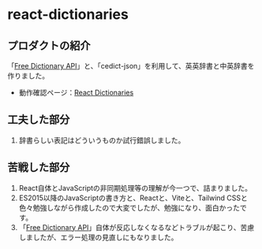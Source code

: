 # react-dictionaries

## プロダクトの紹介

「[Free Dictionary API](https://dictionaryapi.dev/)」と、「cedict-json」を利用して、英英辞書と中英辞書を作りました。

* 動作確認ページ：[React Dictionaries](https://stkntr.sakura.ne.jp/english-english)

## 工夫した部分

1. 辞書らしい表記はどういうものか試行錯誤しました。

## 苦戦した部分

1. React自体とJavaScriptの非同期処理等の理解が今一つで、詰まりました。
1. ES2015以降のJavaScriptの書き方と、Reactと、Viteと、Tailwind CSSと色々勉強しながら作成したので大変でしたが、勉強になり、面白かったです。
1. 「[Free Dictionary API](https://dictionaryapi.dev/)」自体が反応しなくなるなどトラブルが起こり、苦慮しましたが、エラー処理の見直しにもなりました。
